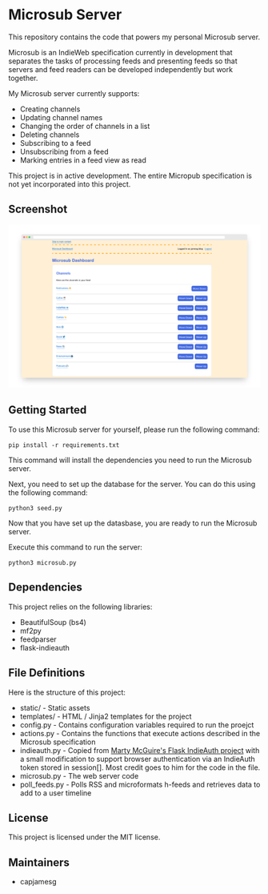 # Microsub Server

This repository contains the code that powers my personal Microsub server.

Microsub is an IndieWeb specification currently in development that separates the tasks of processing feeds and presenting feeds so that servers and feed readers can be developed independently but work together.

My Microsub server currently supports:

- Creating channels
- Updating channel names
- Changing the order of channels in a list
- Deleting channels
- Subscribing to a feed
- Unsubscribing from a feed
- Marking entries in a feed view as read

This project is in active development. The entire Micropub specification is not yet incorporated into this project.

## Screenshot

![Microsub channel list](screenshot.png)

## Getting Started

To use this Microsub server for yourself, please run the following command:

    pip install -r requirements.txt

This command will install the dependencies you need to run the Microsub server.

Next, you need to set up the database for the server. You can do this using the following command:

    python3 seed.py

Now that you have set up the datasbase, you are ready to run the Microsub server.

Execute this command to run the server:

    python3 microsub.py

## Dependencies

This project relies on the following libraries:

- BeautifulSoup (bs4)
- mf2py
- feedparser
- flask-indieauth

## File Definitions

Here is the structure of this project:

- static/ - Static assets
- templates/ - HTML / Jinja2 templates for the project
- config.py - Contains configuration variables required to run the proejct
- actions.py - Contains the functions that execute actions described in the Microsub specification
- indieauth.py - Copied from [Marty McGuire's Flask IndieAuth project](https://github.com/martymcguire/Flask-IndieAuth/blob/master/flask_indieauth.py) with a small modification to support browser authentication via an IndieAuth token stored in session[]. Most credit goes to him for the code in the file.
- microsub.py - The web server code
- poll_feeds.py - Polls RSS and microformats h-feeds and retrieves data to add to a user timeline

## License

This project is licensed under the MIT license.

## Maintainers

- capjamesg
